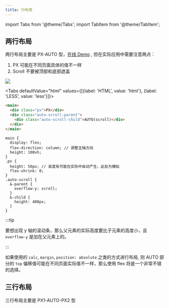```yaml
---
title: 行布局
---
```


import Tabs from '@theme/Tabs'; import TabItem from '@theme/TabItem';

## 两行布局

两行布局主要是 PX-AUTO 型，[在线 Demo](https://codepen.io/muwenzi/pen/jjKrrw) , 但在实际应用中需要注意两点：

1. PX 可能在不同页面具体的值不一样
1. Scroll 不要被顶部和底部遮盖

<img src='https://cosmos-x.oss-cn-hangzhou.aliyuncs.com/PHcOwS.jpg'/>

<Tabs defaultValue="html" values={[{label: 'HTML', value: 'html'}, {label: 'LESS', value: 'less'}]}>

<TabItem value="html">

```html
<main>
  <div class="px">PX</div>
  <div class="auto-scroll-parent">
    <div class="auto-scroll-child">AUTO(scroll)</div>
  </div>
</main>
```

</TabItem>
<TabItem value="less">

```less
main {
  display: flex;
  flex-direction: column; // 调整主轴方向
  height: 100vh;
}
.px {
  height: 50px; // 高度有可能在实际中自动产生，此处为模拟
  flex-shrink: 0;
}
.auto-scroll {
  &-parent {
    overflow-y: scroll;
  }
  &-child {
    height: 400px;
  }
}
```

</TabItem>
</Tabs>

:::tip

要想出现 y 轴的滚动条，那么父元素的实际高度要比子元素的高度小，且 `overflow-y` 是加在父元素上的。

:::

如果使用的 `calc`, `margin`, `position: absolute` 之类的方式进行布局, 则 AUTO 部分的 `top` 偏移值可能在不同页面实际值不一样，那么使用 flex 将是一个非常不错的选择。

## 三行布局

三行布局主要是 PX1-AUTO-PX2 型
